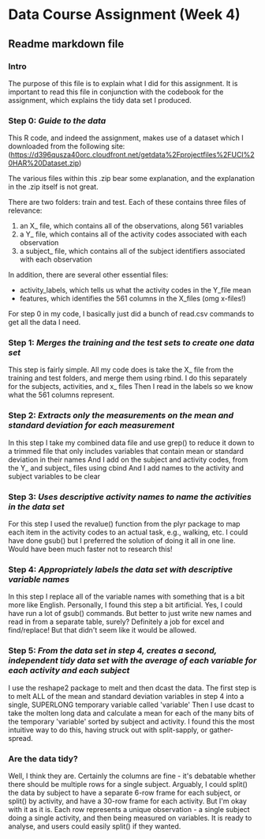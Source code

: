 # Data Course Assignment (Week 4) 

## Readme markdown file

### Intro

The purpose of this file is to explain what I did for this assignment. It is important to read this file in conjunction with the codebook for the assignment, which explains the tidy data set I produced.

### Step 0: _Guide to the data_
This R code, and indeed the assignment, makes use of a dataset which I downloaded from the following site:
(https://d396qusza40orc.cloudfront.net/getdata%2Fprojectfiles%2FUCI%20HAR%20Dataset.zip)

The various files within this .zip bear some explanation, and the explanation in the .zip itself is not great.

There are two folders: train and test. Each of these contains three files of relevance:
1. an X_ file, which contains all of the observations, along 561 variables
2. a Y_ file, which contains all of the activity codes associated with each observation
3. a subject_ file, which contains all of the subject identifiers associated with each observation

In addition, there are several other essential files:
* activity_labels, which tells us what the activity codes in the Y_file mean
* features, which identifies the 561 columns in the X_files (omg x-files!)


For step 0 in my code, I basically just did a bunch of read.csv commands to get all the data I need.

### Step 1: _Merges the training and the test sets to create one data set_

This step is fairly simple. All my code does is take the X_ file from the training and test folders, and merge them using rbind.
I do this separately for the subjects, activities, and x_ files
Then I read in the labels so we know what the 561 columns represent.

### Step 2: _Extracts only the measurements on the mean and standard deviation for each measurement_

In this step I take my combined data file and use grep() to reduce it down to a trimmed file that only includes variables that contain mean or standard deviation in their names
And I add on the subject and activity codes, from the Y_ and subject_ files using cbind
And I add names to the activity and subject variables to be clear

### Step 3: _Uses descriptive activity names to name the activities in the data set_
For this step I used the revalue() function from the plyr package to map each item in the activity codes to an actual task, e.g., walking, etc.
I could have done gsub() but I preferred the solution of doing it all in one line. Would have been much faster not to research this!

### Step 4: _Appropriately labels the data set with descriptive variable names_

In this step I replace all of the variable names with something that is a bit more like English. 
Personally, I found this step a bit artificial. Yes, I could have run a lot of gsub() commands. But better to just write new names and read in from a separate table, surely? Definitely a job for excel and find/replace! But that didn't seem like it would be allowed.

### Step 5: _From the data set in step 4, creates a second, independent tidy data set with the average of each variable for each activity and each subject_

I use the reshape2 package to melt and then dcast the data.
The first step is to melt ALL of the mean and standard deviation variables in step 4 into a single, SUPERLONG temporary variable called 'variable'
Then I use dcast to take the molten long data and calculate a mean for each of the many bits of the temporary 'variable' sorted by subject and activity.
I found this the most intuitive way to do this, having struck out with split-sapply, or gather-spread. 

### Are the data tidy?

Well, I think they are. Certainly the columns are fine - it's debatable whether there should be multiple rows for a single subject. Arguably, I could split() the data by subject to have a separate 6-row frame for each subject, or split() by activity, and have a 30-row frame for each activity. But I'm okay with it as it is. Each row represents a unique observation - a single subject doing a single activity, and then being measured on variables. It is ready to analyse, and users could easily split() if they wanted. 

